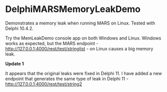 # DelphiMARSMemoryLeakDemo
Demonstrates a  memory leak when running MARS on Linux. Tested with Delphi 10.4.2.

Try the MemLeakDemo console app on both Windows and Linux. Windows works as expected, but the MARS endpoint - http://127.0.0.1:4000/rest/test/stringlist - on Linux causes a big memory leak.

**Update 1**

It appears that the original leaks were fixed in Delphi 11. I have added a new endpoint that generates the same type of leak in Delphi 11 - http://127.0.0.1:4000/rest/test/string2

